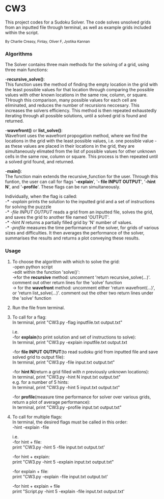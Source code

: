 # CW3
This project codes for a Sudoku Solver. The code solves unsolved grids from an inputted file through terminal, as well as example grids included within the script.

<sub> By Charlie Creasy, Finlay, Oliver F, Jyotika Kannan </sub>


### Algorithms
The Solver contains three main methods for the solving of a grid, using three main functions:

 -**recursive_solve()**:\
This function uses the method of finding the empty location in the grid with the least possible values for that location through comparing the possible values with other known locations in the same row, column, or square. THrough this comparison, many possible values for each cell are eliminated, and reduces the number of recursions neccesary. This increases the solvers efficiency. This method is then repeated exhaustedly iterating through all possible solutions, until a solved grid is found and returned.

 -**wavefront()** or **list_solve()**:\
Wavefront uses the wavefront propogation method, where we find the locations in the grid with the least possible values, i.e. one possible value - as these values are placed in their locations in the grid, they are simultaneously elimated from the list of possible values for other unknown cells in the same row, column or square. This process is then repeated until a solved grid found, and returned.

 -**main()**:\
The function main extends the recursive_function for the user. Through this funtion, the user can call for flags '**-explain**', '**- file INPUT OUTPUT**', '**-hint N**', and '**-profile**'. These flags can be run simultaneously.

  Individually, when the flag is called:\
    -* *-explain*   prints the solution to the inputted grid and a set of instructions for solving the puzzzle\
    -* *-file INPUT OUTPUT*    reads a grid from an inputted file, solves the grid, and saves the grid to another file named 'OUTPUT'.\
    -* *-hint N*   returns a partially filled grid by 'N' number of values.\
    -* *-profile*   measures the time performance of the solver, for grids of various sizes and difficulties. It then averages the performance of the solver, summarises the results and returns a plot conveying these results.
  
### Usage
1) To choose the algorithm with which to solve the grid:\
    -open python script\
    -edit within the function 'solve()':\
        ->for the **recursive** method: uncomment 'return recursive_solve(...)'. comment out other return lines for the 'solve' function \
        -> for the **wavefront** method: uncomment either 'return wavefront(...)', or 'return list_solve(...)'. comment out the other two return lines under            the 'solve' function
        
2) Run the file from terminal. 

3) To call for a flag:\
    In terminal, print "CW3.py -flag inputfile.txt output.txt"
    
    i.e.\
    -for **explain**(to print solution and set of instructions to solve):\
     In terminal, print "CW3.py -explain inputfile.txt output.txt
     
    -for **file INPUT OUTPUT**(to read sudoku grid from inputted file and save solved grid to output file):\
     In terminal, print "CW3.py -file input.txt output.txt"
     
     -for **hint N**(return a grid filled with *n* previously unknown locations):\
     In terminal, print "CW3.py -hint N input.txt output.txt"\
     e.g. for a number of 5 hints:\
     In terminal, print "CW3.py -hint 5 input.txt output.txt"
     
     -for **profile**(measure time performance for solver over various grids, return a plot of average performance):\
     In terminal, print "CW3.py -profile input.txt output.txt"
     
 4) To call for multiple flags:\
    In terminal, the desired flags must be called in this order:\
    -hint  -explain  -file 
    
    i.e.\
     -for hint + file:\
      print "CW3.py -hint 5 -file input.txt output.txt'
      
     -for hint + explain:\
      print "CW3.py -hint 5 -explain input.txt output.txt"
      
     -for explain + file:\
      print "CW3.py -explain -file input.txt output.txt'
      
     -for hint + explain + file\
      print "Script.py -hint 5 -explain -file input.txt output.txt'
        
        
       
        
  

  
  
